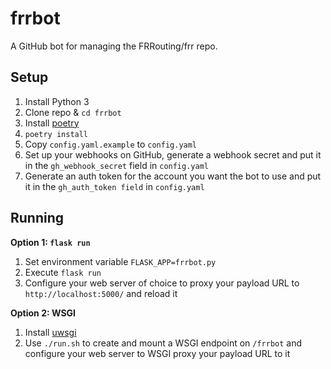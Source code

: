 frrbot
======

A GitHub bot for managing the FRRouting/frr repo.

Setup
-----
1. Install Python 3
2. Clone repo & `cd frrbot`
3. Install [poetry](https://python-poetry.org/docs/#osx-linux-bashonwindows-install-instructions)
4. `poetry install`
5. Copy `config.yaml.example` to `config.yaml`
6. Set up your webhooks on GitHub, generate a webhook secret and put it in the
   `gh_webhook_secret` field in `config.yaml`
7. Generate an auth token for the account you want the bot to use and put it in
   the `gh_auth_token field` in `config.yaml`

Running
-------

**Option 1: `flask run`**

1. Set environment variable `FLASK_APP=frrbot.py`
2. Execute `flask run`
3. Configure your web server of choice to proxy your payload URL to
   `http://localhost:5000/` and reload it

**Option 2: WSGI**

1. Install [uwsgi](https://uwsgi-docs.readthedocs.io/en/latest/)
2. Use `./run.sh` to create and mount a WSGI endpoint on `/frrbot` and configure
   your web server to WSGI proxy your payload URL to it
